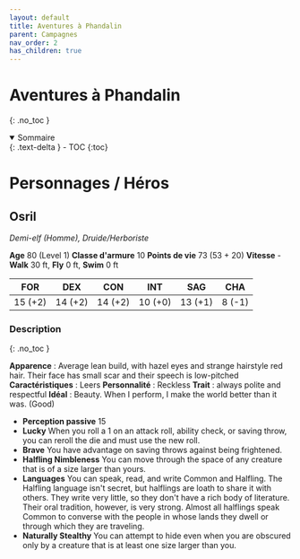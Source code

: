 ```yaml
---
layout: default
title: Aventures à Phandalin
parent: Campagnes
nav_order: 2
has_children: true
---
```


# Aventures à Phandalin
{: .no_toc }

<details open markdown="block">
  <summary>
    Sommaire
  </summary>
  {: .text-delta }
- TOC
{:toc}
</details>


# Personnages / Héros

## Osril
 
_Demi-elf (Homme), Druide/Herboriste_

**Age** 80 (Level 1)
**Classe d'armure** 10
**Points de vie** 73 (53 + 20)
**Vitesse** - **Walk** 30 ft, **Fly** 0 ft, **Swim** 0 ft

|FOR|DEX|CON|INT|SAG|CHA|
|---|---|---|---|---|---|
|15 (+2)|14 (+2)|14 (+2)|10 (+0)|13 (+1)|8 (-1)|

### Description
{: .no_toc }

**Apparence** : Average lean build, with hazel eyes and strange hairstyle red hair. Their face has small scar and their speech is low-pitched
**Caractéristiques** :  Leers
**Personnalité** :  Reckless
**Trait** : always polite and respectful
**Idéal** : Beauty. When I perform, I make the world better than it was. (Good)

 - **Perception passive** 15
 - **Lucky** When you roll a 1 on an attack roll, ability check, or saving throw, you can reroll the die and must use the new roll.
 - **Brave** You have advantage on saving throws against being frightened.
 - **Halfling Nimbleness** You can move through the space of any creature that is of a size larger than yours.
 - **Languages** You can speak, read, and write Common and Halfling. The Halfling language isn&#39;t secret, but halflings are loath to share it with others. They write very little, so they don&#39;t have a rich body of literature. Their oral tradition, however, is very strong. Almost all halflings speak Common to converse with the people in whose lands they dwell or through which they are traveling.
 - **Naturally Stealthy** You can attempt to hide even when you are obscured only by a creature that is at least one size larger than you.
